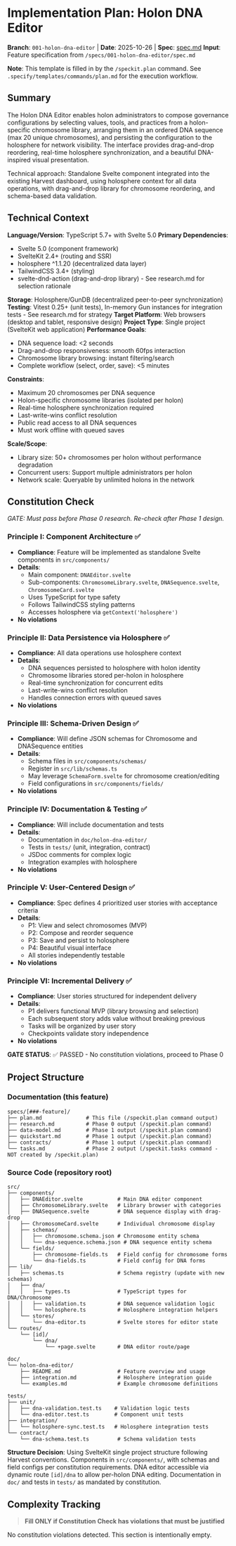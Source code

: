 # Implementation Plan: Holon DNA Editor

**Branch**: `001-holon-dna-editor` | **Date**: 2025-10-26 | **Spec**: [spec.md](./spec.md)
**Input**: Feature specification from `/specs/001-holon-dna-editor/spec.md`

**Note**: This template is filled in by the `/speckit.plan` command. See `.specify/templates/commands/plan.md` for the execution workflow.

## Summary

The Holon DNA Editor enables holon administrators to compose governance configurations by selecting values, tools, and practices from a holon-specific chromosome library, arranging them in an ordered DNA sequence (max 20 unique chromosomes), and persisting the configuration to the holosphere for network visibility. The interface provides drag-and-drop reordering, real-time holosphere synchronization, and a beautiful DNA-inspired visual presentation.

Technical approach: Standalone Svelte component integrated into the existing Harvest dashboard, using holosphere context for all data operations, with drag-and-drop library for chromosome reordering, and schema-based data validation.

## Technical Context

**Language/Version**: TypeScript 5.7+ with Svelte 5.0
**Primary Dependencies**:
- Svelte 5.0 (component framework)
- SvelteKit 2.4+ (routing and SSR)
- holosphere ^1.1.20 (decentralized data layer)
- TailwindCSS 3.4+ (styling)
- svelte-dnd-action (drag-and-drop library) - See research.md for selection rationale

**Storage**: Holosphere/GunDB (decentralized peer-to-peer synchronization)
**Testing**: Vitest 0.25+ (unit tests), In-memory Gun instances for integration tests - See research.md for strategy
**Target Platform**: Web browsers (desktop and tablet, responsive design)
**Project Type**: Single project (SvelteKit web application)
**Performance Goals**:
- DNA sequence load: <2 seconds
- Drag-and-drop responsiveness: smooth 60fps interaction
- Chromosome library browsing: instant filtering/search
- Complete workflow (select, order, save): <5 minutes

**Constraints**:
- Maximum 20 chromosomes per DNA sequence
- Holon-specific chromosome libraries (isolated per holon)
- Real-time holosphere synchronization required
- Last-write-wins conflict resolution
- Public read access to all DNA sequences
- Must work offline with queued saves

**Scale/Scope**:
- Library size: 50+ chromosomes per holon without performance degradation
- Concurrent users: Support multiple administrators per holon
- Network scale: Queryable by unlimited holons in the network

## Constitution Check

*GATE: Must pass before Phase 0 research. Re-check after Phase 1 design.*

### Principle I: Component Architecture ✅

- **Compliance**: Feature will be implemented as standalone Svelte components in `src/components/`
- **Details**:
  - Main component: `DNAEditor.svelte`
  - Sub-components: `ChromosomeLibrary.svelte`, `DNASequence.svelte`, `ChromosomeCard.svelte`
  - Uses TypeScript for type safety
  - Follows TailwindCSS styling patterns
  - Accesses holosphere via `getContext('holosphere')`
- **No violations**

### Principle II: Data Persistence via Holosphere ✅

- **Compliance**: All data operations use holosphere context
- **Details**:
  - DNA sequences persisted to holosphere with holon identity
  - Chromosome libraries stored per-holon in holosphere
  - Real-time synchronization for concurrent edits
  - Last-write-wins conflict resolution
  - Handles connection errors with queued saves
- **No violations**

### Principle III: Schema-Driven Design ✅

- **Compliance**: Will define JSON schemas for Chromosome and DNASequence entities
- **Details**:
  - Schema files in `src/components/schemas/`
  - Register in `src/lib/schemas.ts`
  - May leverage `SchemaForm.svelte` for chromosome creation/editing
  - Field configurations in `src/components/fields/`
- **No violations**

### Principle IV: Documentation & Testing ✅

- **Compliance**: Will include documentation and tests
- **Details**:
  - Documentation in `doc/holon-dna-editor/`
  - Tests in `tests/` (unit, integration, contract)
  - JSDoc comments for complex logic
  - Integration examples with holosphere
- **No violations**

### Principle V: User-Centered Design ✅

- **Compliance**: Spec defines 4 prioritized user stories with acceptance criteria
- **Details**:
  - P1: View and select chromosomes (MVP)
  - P2: Compose and reorder sequence
  - P3: Save and persist to holosphere
  - P4: Beautiful visual interface
  - All stories independently testable
- **No violations**

### Principle VI: Incremental Delivery ✅

- **Compliance**: User stories structured for independent delivery
- **Details**:
  - P1 delivers functional MVP (library browsing and selection)
  - Each subsequent story adds value without breaking previous
  - Tasks will be organized by user story
  - Checkpoints validate story independence
- **No violations**

**GATE STATUS**: ✅ PASSED - No constitution violations, proceed to Phase 0

## Project Structure

### Documentation (this feature)

```text
specs/[###-feature]/
├── plan.md              # This file (/speckit.plan command output)
├── research.md          # Phase 0 output (/speckit.plan command)
├── data-model.md        # Phase 1 output (/speckit.plan command)
├── quickstart.md        # Phase 1 output (/speckit.plan command)
├── contracts/           # Phase 1 output (/speckit.plan command)
└── tasks.md             # Phase 2 output (/speckit.tasks command - NOT created by /speckit.plan)
```

### Source Code (repository root)

```text
src/
├── components/
│   ├── DNAEditor.svelte           # Main DNA editor component
│   ├── ChromosomeLibrary.svelte   # Library browser with categories
│   ├── DNASequence.svelte         # DNA sequence display with drag-drop
│   ├── ChromosomeCard.svelte      # Individual chromosome display
│   ├── schemas/
│   │   ├── chromosome.schema.json # Chromosome entity schema
│   │   └── dna-sequence.schema.json # DNA sequence entity schema
│   └── fields/
│       ├── chromosome-fields.ts   # Field config for chromosome forms
│       └── dna-fields.ts          # Field config for DNA forms
├── lib/
│   ├── schemas.ts                 # Schema registry (update with new schemas)
│   ├── dna/
│   │   ├── types.ts               # TypeScript types for DNA/Chromosome
│   │   ├── validation.ts          # DNA sequence validation logic
│   │   └── holosphere.ts          # Holosphere integration helpers
│   └── stores/
│       └── dna-editor.ts          # Svelte stores for editor state
└── routes/
    └── [id]/
        └── dna/
            └── +page.svelte       # DNA editor route/page

doc/
└── holon-dna-editor/
    ├── README.md                  # Feature overview and usage
    ├── integration.md             # Holosphere integration guide
    └── examples.md                # Example chromosome definitions

tests/
├── unit/
│   ├── dna-validation.test.ts    # Validation logic tests
│   └── dna-editor.test.ts        # Component unit tests
├── integration/
│   └── holosphere-sync.test.ts   # Holosphere integration tests
└── contract/
    └── dna-schema.test.ts         # Schema validation tests
```

**Structure Decision**: Using SvelteKit single project structure following Harvest conventions. Components in `src/components/`, with schemas and field configs per constitution requirements. DNA editor accessible via dynamic route `[id]/dna` to allow per-holon DNA editing. Documentation in `doc/` and tests in `tests/` as mandated by constitution.

## Complexity Tracking

> **Fill ONLY if Constitution Check has violations that must be justified**

No constitution violations detected. This section is intentionally empty.

